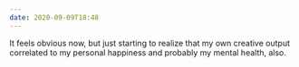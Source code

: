```yaml
---
date: 2020-09-09T18:48
---
```


It feels obvious now, but just starting to realize that my own creative output correlated to my personal happiness and probably my mental health, also.
